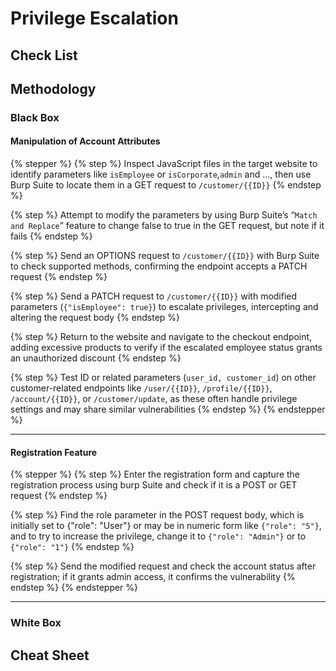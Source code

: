 # Privilege Escalation

## Check List

## Methodology

### Black Box

#### Manipulation of Account Attributes

{% stepper %}
{% step %}
Inspect JavaScript files in the target website to identify parameters like `isEmployee` or `isCorporate`,`admin` and ..., then use Burp Suite to locate them in a GET request to `/customer/{{ID}}`
{% endstep %}

{% step %}
Attempt to modify the parameters by using Burp Suite’s “`Match and Replace`” feature to change false to true in the GET request, but note if it fails
{% endstep %}

{% step %}
Send an OPTIONS request to `/customer/{{ID}}` with Burp Suite to check supported methods, confirming the endpoint accepts a PATCH request
{% endstep %}

{% step %}
Send a PATCH request to `/customer/{{ID}}` with modified parameters (`{"isEmployee": true}`) to escalate privileges, intercepting and altering the request body
{% endstep %}

{% step %}
Return to the website and navigate to the checkout endpoint, adding excessive products to verify if the escalated employee status grants an unauthorized discount
{% endstep %}

{% step %}
Test ID or related parameters (`user_id, customer_id`) on other customer-related endpoints like `/user/{{ID}}`, `/profile/{{ID}}`, `/account/{{ID}}`, or `/customer/update`, as these often handle privilege settings and may share similar vulnerabilities
{% endstep %}
{% endstepper %}

***

#### Registration Feature

{% stepper %}
{% step %}
Enter the registration form and capture the registration process using burp Suite and check if it is a POST or GET request
{% endstep %}

{% step %}
Find the role parameter in the POST request body, which is initially set to {"role": "User"} or may be in numeric form like `{"role": "5"}`, and to try to increase the privilege, change it to `{"role": "Admin"}` or to `{"role": "1"}`
{% endstep %}

{% step %}
Send the modified request and check the account status after registration; if it grants admin access, it confirms the vulnerability
{% endstep %}
{% endstepper %}

***

### White Box

## Cheat Sheet
